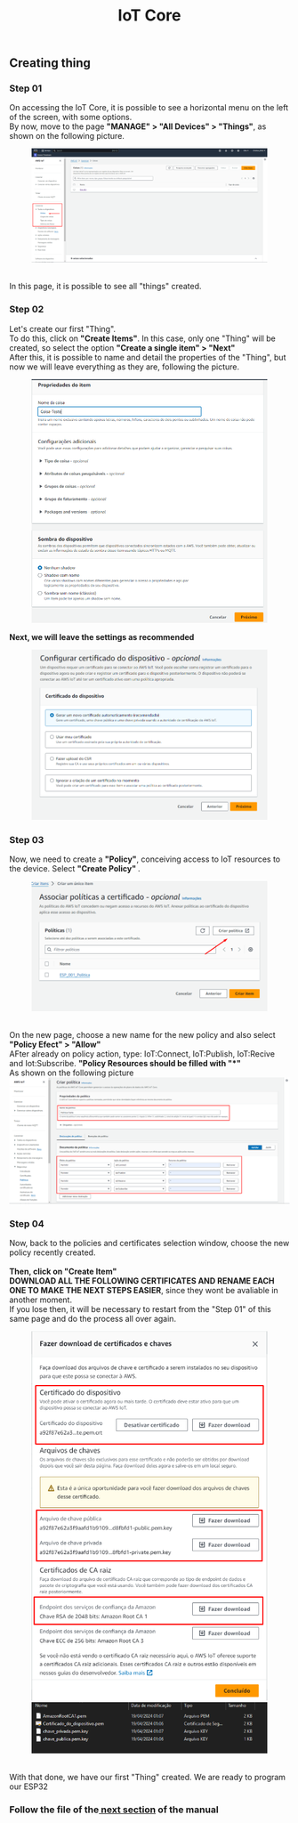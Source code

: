 <!DOCTYPE html>
<html lang="en-US">
<head>
<meta charset="UTF-8">
</head>
<body>
<header>
  <h1>IoT Core</h1>
</header>
<main>
  <section>
    <h2>Creating thing</h2>
    <article>
      <h3>Step 01</h3>
      <p>
        On accessing the IoT Core, it is possible to see a horizontal menu on the left of the screen, with some options. <br>
        By now, move to the page <strong>"MANAGE" > "All Devices" > "Things"</strong>, as shown on the following picture.
        <figure>
        <img src="https://github.com/Thiago5B/Projeto_IoT-SE/blob/main/img/core_1.png">
      </figure>
        <br> In this page, it is possible to see all "things" created.
      </p>
    </article>
    <article>
      <h3>Step 02</h3>
      <p>
       Let's create our first "Thing". <br>
        To do this, click on <strong>"Create Items"</strong>. In this case, only one "Thing" will be created, so select the option <strong>"Create a single item" > "Next"</strong> <br>
        After this, it is possible to name and detail the properties of the "Thing", but now we will leave everything as they are, following the picture.
        <figure>
        <img src="https://github.com/Thiago5B/Projeto_IoT-SE/blob/main/img/core_2.png">
        </figure>
      </p>
      <p>
        <strong>Next, we will leave the settings as recommended</strong>
        <figure>
        <img src="https://github.com/Thiago5B/Projeto_IoT-SE/blob/main/img/core_3.png">
        </figure>
      </p>
      <h3>Step 03</h3>
      <p>
        Now, we need to create a <strong>"Policy"</strong>, conceiving access to IoT resources to the device. Select <strong> "Create Policy" </strong>. <br>
        <figure>
        <img src="https://github.com/Thiago5B/Projeto_IoT-SE/blob/main/img/core_4.png">
        </figure>
        <br>On the new page, choose a new name for the new policy and also select <br>
        <strong> "Policy Efect" > "Allow"</strong><br>
        AFter already on policy action, type: IoT:Connect, IoT:Publish, IoT:Recive and Iot:Subscribe.
        <strong> "Policy Resources should be filled with "*" </strong> <br>
        As shown on the following picture
        <img src="https://github.com/Thiago5B/Projeto_IoT-SE/blob/main/img/core_6.png">
      </p>
      <h3>Step 04</h3>
      <p>
        Now, back to the policies and certificates selection window, choose the new policy recently created.</br><br><strong> Then, click on "Create Item"</strong><br>
        <strong> DOWNLOAD ALL THE FOLLOWING CERTIFICATES AND RENAME EACH ONE TO MAKE THE NEXT STEPS EASIER</strong>, since they wont be avaliable in another moment.<br>
        If you lose then, it will be necessary to restart from the "Step 01" of this same page and do the process all over again. <br>
      <figure><img src="https://github.com/Thiago5B/Projeto_IoT-SE/blob/main/img/core_7.png">
      <img src="https://github.com/Thiago5B/Projeto_IoT-SE/blob/main/img/core_8.png"></figure><br>
      With that done, we have our first "Thing" created. We are ready to program our ESP32      
      </p>
    </article>
    <h3>Follow the file of the<a href="https://github.com/Thiago5B/Projeto_IoT-SE/blob/main/English/Manual/3%20-%20Implementa%C3%A7%C3%A3o%20no%20ESP32.md"><strong> next section</a></strong> of the manual</h3>
  </section>
</main>
</body>
</html>


